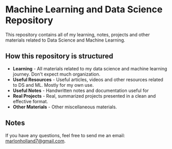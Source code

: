 # Machine Learning and Data Science Repository
This repository contains all of my learning, notes, projects and other materials related to Data Science and Machine Learning.

## How this repository is structured

* **Learning** - All materials related to my data science and machine learning journey. Don't expect much organization.
* **Useful Resources** - Useful articles, videos and other resources related to DS and ML. Mostly for my own use.
* **Useful Notes** - Handwritten notes and documentation useful for 
* **Real Projects** - Real, summarized projects presented in a clean and effective format.
* **Other Materials** - Other miscellaneous materials.

## Notes

If you have any questions, feel free to send me an email: [marlonholland7@gmail.com](mailto:marlonholland7@gmail.com).



